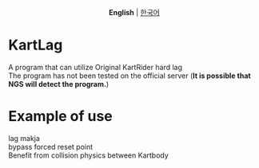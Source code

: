 <p align="center">
  <b>English</b>
  |
  <a href="https://github.com/NatsuFlatWhite/KartLag/blob/main/KR.md">한국어</a>
</p>

# KartLag
A program that can utilize Original KartRider hard lag</br>
The program has not been tested on the official server (**It is possible that NGS will detect the program.**)
# Example of use
lag makja</br>
bypass forced reset point</br>
Benefit from collision physics between Kartbody <!-- My Kartbody becomes a wall -->
